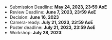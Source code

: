 - Submission Deadline: **May 24, 2023, 23:59 AoE**
- Review Deadline: **June 7, 2023, 23:59 AoE**
- Decision: **June 16, 2023**
- Camera-ready: **July 21, 2023, 23:59 AoE**
- Poster deadline: **July 21, 2023, 23:59 AoE**
- Workshop: **July 28, 2023**